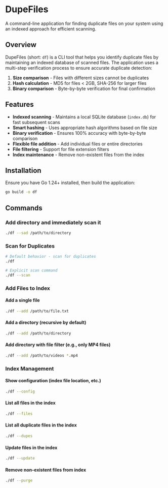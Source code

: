 # DupeFiles

A command-line application for finding duplicate files on your system using an indexed approach for efficient scanning.

## Overview

DupeFiles (short: `df`) is a CLI tool that helps you identify duplicate files by maintaining an indexed database of scanned files. The application uses a multi-step verification process to ensure accurate duplicate detection:

1. **Size comparison** - Files with different sizes cannot be duplicates
2. **Hash calculation** - MD5 for files < 2GB, SHA-256 for larger files
3. **Binary comparison** - Byte-by-byte verification for final confirmation

## Features

- **Indexed scanning** - Maintains a local SQLite database (`index.db`) for fast subsequent scans
- **Smart hashing** - Uses appropriate hash algorithms based on file size
- **Binary verification** - Ensures 100% accuracy with byte-by-byte comparison
- **Flexible file addition** - Add individual files or entire directories
- **File filtering** - Support for file extension filters
- **Index maintenance** - Remove non-existent files from the index

## Installation

Ensure you have Go 1.24+ installed, then build the application:

``` bash
go build -o df
```

## Commands

### Add directory and immediately scan it
```bash
./df --sad /path/to/directory
```

### Scan for Duplicates
```bash
# Default behavior - scan for duplicates
./df

# Explicit scan command
./df --scan
```

### Add Files to Index

#### Add a single file
```bash
./df --add /path/to/file.txt
```

#### Add a directory (recursive by default)
```bash
./df --add /path/to/directory
```

#### Add directory with file filter (e.g., only MP4 files)
```bash
./df --add /path/to/videos *.mp4
```

### Index Management

#### Show configuration (index file location, etc.)
```bash
./df --config
```

#### List all files in the index
```bash
./df --files
```

#### List all duplicate files in the index
```bash
./df --dupes
```

#### Update files in the index
```bash
./df --update
```

#### Remove non-existent files from index
```bash
./df --purge
```